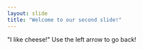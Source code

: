 ```yaml
---
layout: slide
title: "Welcome to our second slide!"
---
```

"I like cheese!"
Use the left arrow to go back!
